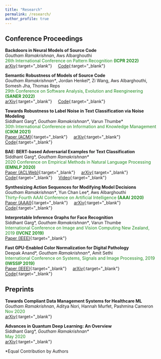 ```yaml
---
title: "Research"
permalink: /research/
author_profile: true
---
```

## Conference Proceedings

**Backdoors in Neural Models of Source Code**       
*Goutham Ramakrishnan*, Aws Albarghouthi  
<span style="color:forestgreen">
    26th International Conference on Pattern Recognition <b>(ICPR 2022)</b>  
</span>
[arXiv](https://arxiv.org/abs/2006.06841){:target="_blank"} &nbsp; &nbsp; [Code](https://github.com/goutham7r/backdoors-for-code){:target="_blank"}

**Semantic Robustness of Models of Source Code**      
*Goutham Ramakrishnan\**, Jordan Henkel\*, Zi Wang, Aws Albarghouthi, Somesh Jha, Thomas Reps  
<span style="color:forestgreen">
    29th Conference on Software Analysis, Evolution and Reengineering <b>(SANER 2022)</b>  
</span>
[arXiv](https://arxiv.org/abs/2002.03043){:target="_blank"} &nbsp; &nbsp; [Code](https://github.com/jjhenkel/averloc){:target="_blank"}

**Towards Robustness to Label Noise in Text Classification via Noise Modeling**     
Siddhant Garg\*, *Goutham Ramakrishnan\**, Varun Thumbe\*  
<span style="color:forestgreen">
    30th International Conference on Information and Knowledge Management <b> (CIKM 2021) </b>  
</span>
[Paper (ACM)](https://dl.acm.org/doi/abs/10.1145/3459637.3482204){:target="_blank"} &nbsp; &nbsp; [arXiv](https://arxiv.org/abs/2101.11214){:target="_blank"} &nbsp; &nbsp; [Code](https://github.com/thumbe3/label-noise-nlp){:target="_blank"}

**BAE: BERT-based Adversarial Examples for Text Classification**     
Siddhant Garg\*, *Goutham Ramakrishnan\**  
<span style="color:forestgreen">
    2020 Conference on Empirical Methods in Natural Language Processing <b>(EMNLP 2020)</b>  
</span>
[Paper (ACLWeb)](https://www.aclweb.org/anthology/2020.emnlp-main.498/){:target="_blank"} &nbsp; &nbsp; [arXiv](https://arxiv.org/abs/2004.01970){:target="_blank"} &nbsp; &nbsp; [Code](https://github.com/QData/TextAttack/blob/master/textattack/attack_recipes/bae_garg_2019.py){:target="_blank"} &nbsp; &nbsp; [Video](https://slideslive.com/38938695/bae-bertbased-adversarial-examples-for-text-classification){:target="_blank"}  

**Synthesizing Action Sequences for Modifying Model Decisions**  
*Goutham Ramakrishnan\**, Yun Chan Lee\*, Aws Albarghouthi  
<span style="color:forestgreen">
    Thirty-Fourth AAAI Conference on Artificial Intelligence <b>(AAAI 2020)</b>    
</span>
[Paper (AAAI)](https://ojs.aaai.org/index.php/AAAI/article/view/5996){:target="_blank"} &nbsp; &nbsp; [arXiv](https://arxiv.org/abs/1910.00057){:target="_blank"} &nbsp; &nbsp; [Code](https://github.com/goutham7r/synth-action-seq){:target="_blank"}

**Interpretable Inference Graphs for Face Recognition**  
Siddhant Garg\*, *Goutham Ramakrishnan\**, Varun Thumbe    
<span style="color:forestgreen">
    International Conference on Image and Vision Computing New Zealand, 2019 <b>(IVCNZ 2019)</b>    
</span>
[Paper (IEEE)](https://ieeexplore.ieee.org/document/8960990){:target="_blank"}

**Fast GPU-Enabled Color Normalization for Digital Pathology**  
Deepak Anand\*, *Goutham Ramakrishnan\**, Amit Sethi    
<span style="color:forestgreen">
    International Conference on Systems, Signals and Image Processing, 2019 <b>(IWSSIP 2019)</b>    
</span>
[Paper (IEEE)](https://ieeexplore.ieee.org/document/8787328){:target="_blank"} &nbsp; &nbsp; [arXiv](https://arxiv.org/abs/1901.03088){:target="_blank"} &nbsp; &nbsp; [Code](https://github.com/MEDAL-IITB/Fast_WSI_Color_Norm){:target="_blank"}


## Preprints

**Towards Compliant Data Management Systems for Healthcare ML**     
*Goutham Ramakrishnan*, Aditya Nori, Hannah Murfet, Pashmina Cameron  
<span style="color:forestgreen">
    Nov 2020  
</span>
[arXiv](https://arxiv.org/abs/2011.07555){:target="_blank"}

**Advances in Quantum Deep Learning: An Overview**     
Siddhant Garg\*, *Goutham Ramakrishnan\**  
<span style="color:forestgreen">
    May 2020  
</span>
[arXiv](https://arxiv.org/abs/2005.04316){:target="_blank"}


\*Equal Contribution by Authors
